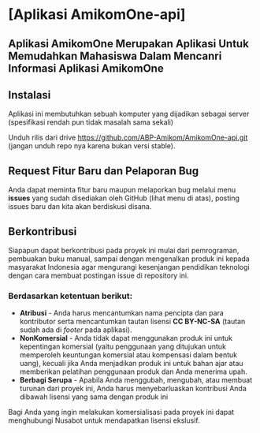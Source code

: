 # [Aplikasi AmikomOne-api]

## Aplikasi AmikomOne Merupakan Aplikasi Untuk Memudahkan Mahasiswa Dalam Mencanri Informasi Aplikasi AmikomOne 


## Instalasi

Aplikasi ini membutuhkan sebuah komputer yang dijadikan sebagai server (spesifikasi rendah pun tidak masalah sama sekali) 

Unduh rilis dari drive https://github.com/ABP-Amikom/AmikomOne-api.git
    (jangan unduh repo nya karena bukan versi stable).

## Request Fitur Baru dan Pelaporan Bug

Anda dapat meminta fitur baru maupun melaporkan bug melalui menu **issues** yang sudah disediakan oleh GitHub (lihat menu di atas), posting issues baru dan kita akan berdiskusi disana.

## Berkontribusi

Siapapun dapat berkontribusi pada proyek ini mulai dari pemrograman, pembuakan buku manual, sampai dengan mengenalkan produk ini kepada masyarakat Indonesia agar mengurangi kesenjangan pendidikan teknologi dengan cara membuat postingan issue di repository ini.

### Berdasarkan ketentuan berikut:

- **Atribusi** - Anda harus mencantumkan nama pencipta dan para kontributor serta mencantumkan tautan lisensi **CC BY-NC-SA** (tautan sudah ada di _footer_ pada aplikasi).
- **NonKomersial** - Anda tidak dapat menggunakan produk ini untuk kepentingan komersial (yaitu penggunaan yang ditujukan untuk memperoleh keuntungan komersial atau kompensasi dalam bentuk uang), kecuali jika Anda menjadikan produk ini untuk bahan ajar atau memberikan pelatihan penggunaan produk dan Anda menerima upah.
- **Berbagi Serupa** - Apabila Anda menggubah, mengubah, atau membuat turunan dari proyek ini, Anda harus menyebarluaskan kontribusi Anda dibawah lisensi yang sama dengan produk ini


Bagi Anda yang ingin melakukan komersialisasi pada proyek ini dapat menghubungi Nusabot untuk mendapatkan lisensi ekslusif.

